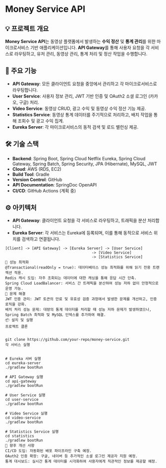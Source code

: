 # Money Service API



## 💡 프로젝트 개요
**Money Service API**는 동영상 플랫폼에서 발생하는 **수익 정산** 및 **통계 관리**를 위한 마이크로서비스 기반 애플리케이션입니다. **API Gateway**를 통해 사용자 요청을 각 서비스로 라우팅하고, 유저 관리, 동영상 관리, 통계 처리 및 정산 작업을 수행합니다.

## 🔑 주요 기능
- **API Gateway**: 모든 클라이언트 요청을 중앙에서 관리하고 각 마이크로서비스로 라우팅합니다.
- **User Service**: 사용자 정보 관리, JWT 기반 인증 및 OAuth2 소셜 로그인 (카카오, 구글) 처리.
- **Video Service**: 동영상 CRUD, 광고 수익 및 동영상 수익 정산 기능 제공.
- **Statistics Service**: 동영상 통계 데이터를 주기적으로 처리하고, 배치 작업을 통해 조회수 및 광고 수익 집계.
- **Eureka Server**: 각 마이크로서비스의 동적 검색 및 로드 밸런싱 제공.

## 🛠 기술 스택
- **Backend**: Spring Boot, Spring Cloud Netflix Eureka, Spring Cloud Gateway, Spring Batch, Spring Security, JPA (Hibernate), MySQL, JWT
- **Cloud**: AWS (RDS, EC2)
- **Build Tool**: Gradle
- **Version Control**: GitHub
- **API Documentation**: SpringDoc OpenAPI
- **CI/CD**: GitHub Actions (계획 중)

## ⚙️ 아키텍처
- **API Gateway**: 클라이언트 요청을 각 서비스로 라우팅하고, 트래픽을 분산 처리합니다.
- **Eureka Server**: 각 서비스는 Eureka에 등록되며, 이를 통해 동적으로 서비스 위치를 검색하고 연결됩니다.

```plaintext
[Client] -> [API Gateway] -> [Eureka Server] -> [User Service]
                                       -> [Video Service]
                                       -> [Statistics Service]
🚀 성능 최적화
@Transactional(readOnly = true): 데이터베이스 성능 최적화를 위해 읽기 전용 트랜잭션 적용.
Redis 캐시 도입: 자주 조회되는 데이터에 대한 캐싱을 통해 응답 시간 단축.
Spring Cloud LoadBalancer: 서비스 간 트래픽을 분산하여 성능 저하 없이 안정적으로 운영 가능.
🔧 문제 해결
JWT 인증 관리: JWT 토큰의 만료 및 유효성 검증 과정에서 발생한 문제를 개선하고, 인증 로직을 강화.
배치 처리 성능 문제: 대량의 통계 데이터를 처리할 때 성능 저하 문제가 발생하였으나, Spring Batch 최적화 및 MySQL 인덱스를 추가하여 해결.
📦 설치 및 실행
프로젝트 클론


git clone https://github.com/your-repo/money-service.git
각 서비스 실행


# Eureka 서버 실행
cd eureka-server
./gradlew bootRun

# API Gateway 실행
cd api-gateway
./gradlew bootRun

# User Service 실행
cd user-service
./gradlew bootRun

# Video Service 실행
cd video-service
./gradlew bootRun

# Statistics Service 실행
cd statistics
./gradlew bootRun
🔮 향후 개선 사항
CI/CD 도입: 자동화된 배포 파이프라인 구축 예정.
OAuth2 인증 확장: 구글, 네이버 등 추가적인 소셜 로그인 제공자 지원 예정.
통계 대시보드: 실시간 통계 데이터를 시각화하여 사용자에게 직관적인 정보를 제공할 예정.

